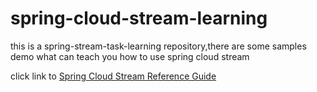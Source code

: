 # spring-cloud-stream-learning
this is a spring-stream-task-learning repository,there are some samples demo what can teach you how to use spring cloud stream 

click link to [Spring Cloud Stream Reference Guide](https://docs.spring.io/spring-cloud-stream/docs/Elmhurst.M3/reference/htmlsingle/#_introducing_spring_cloud_stream)